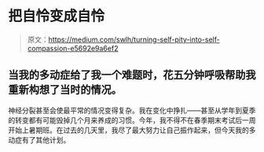 # 把自怜变成自怜

> 原文：<https://medium.com/swlh/turning-self-pity-into-self-compassion-e5692e9a6ef2>

## 当我的多动症给了我一个难题时，花五分钟呼吸帮助我重新构想了当时的情况。

神经分裂甚至会使最平常的情况变得复杂。我在变化中挣扎——甚至从学年到夏季的转变都有可能毁掉几个月来养成的习惯。今年，我不得不在春季期末考试后一周开始上暑期班。在过去的几天里，我尽了最大努力让自己振作起来，但今天我的多动症有了其他计划。
